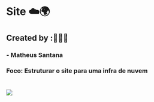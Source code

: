 # Site ☁️🌍

## Created by :🙋🏾‍♂️

### - Matheus Santana

### Foco: Estruturar o site para uma infra de nuvem

# <img src="https://img.shields.io/badge/Site"/>

